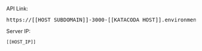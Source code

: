 API Link: <pre id="weburl">https://[[HOST_SUBDOMAIN]]-3000-[[KATACODA_HOST]].environments.katacoda.com/</pre>
<script>document.write('1234');</script>
Server IP: <pre>`[[HOST_IP]]`</pre>
